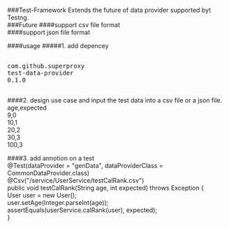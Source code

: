  ###Test-Framework
  Extends the future of data provider supported byt Testng.    
 ###Future
####support csv file format   
####support json file format   

####usage
#####1. add depencey   
<pre>
<dependency>     
<groupId>com.github.superproxy</groupId>    
<artifactId>test-data-provider</artifactId>    
<version>0.1.0</version>    
</dependency>    
</pre>

####2. design use case and input the test data into a csv file or a json file. <br/>
age,expected  <br/>
9,0  <br/>
10,1  <br/>
20,2   <br/>
30,3  <br/>
100,3   <br/>

####3. add annotion on a test  
   @Test(dataProvider = "genData", dataProviderClass = CommonDataProvider.class) <br/>
    @Csv("/service/UserService/testCalRank.csv") <br/>
    public void testCalRank(String age, int expected) throws Exception { <br/>
        User user = new User(); <br/>
        user.setAge(Integer.parseInt(age)); <br/>
        assertEquals(userService.calRank(user), expected); <br/>
    } <br/>
